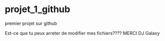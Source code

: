 # projet_1_github
premier projet sur github

Est-ce que tu peux arreter de modifier mes fichiers???? MERCI DJ Galaxy
